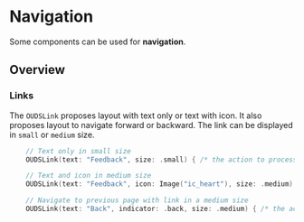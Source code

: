 # Navigation

Some components can be used for **navigation**.

## Overview

### Links

The ``OUDSLink`` proposes layout with text only or text with icon.
It also proposes layout to navigate forward or backward.
The link can be displayed in `small` or `medium` size.

```swift
    // Text only in small size
    OUDSLink(text: "Feedback", size: .small) { /* the action to process */ }

    // Text and icon in medium size
    OUDSLink(text: "Feedback", icon: Image("ic_heart"), size: .medium) { /* the action to process */ }

    // Navigate to previous page with link in a medium size
    OUDSLink(text: "Back", indicator: .back, size: .medium) { /* the action to process */ }
```
